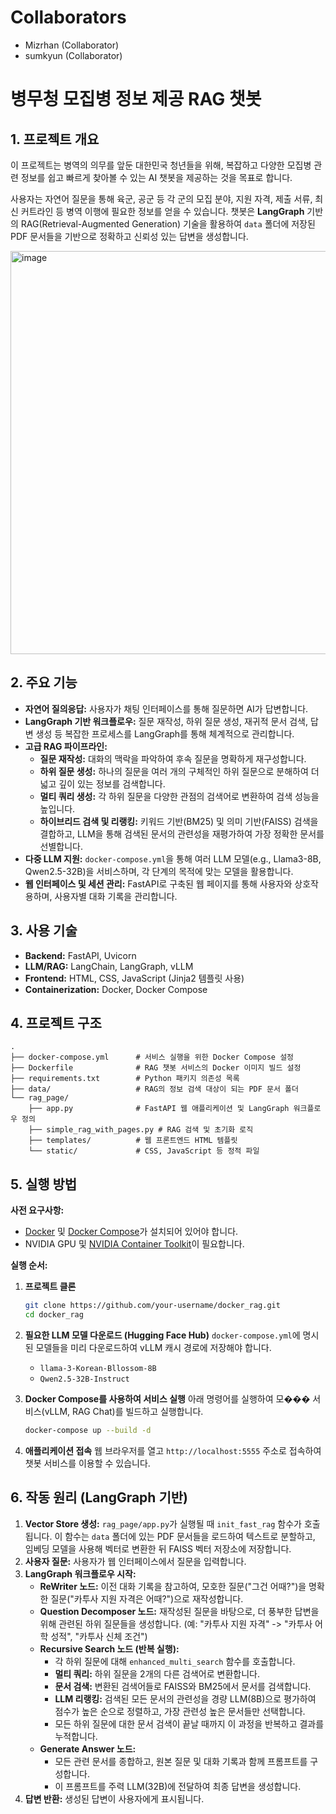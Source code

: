 # Collaborators

- Mizrhan (Collaborator)
- sumkyun (Collaborator)

# 병무청 모집병 정보 제공 RAG 챗봇

## 1. 프로젝트 개요

이 프로젝트는 병역의 의무를 앞둔 대한민국 청년들을 위해, 복잡하고 다양한 모집병 관련 정보를 쉽고 빠르게 찾아볼 수 있는 AI 챗봇을 제공하는 것을 목표로 합니다.

사용자는 자연어 질문을 통해 육군, 공군 등 각 군의 모집 분야, 지원 자격, 제출 서류, 최신 커트라인 등 병역 이행에 필요한 정보를 얻을 수 있습니다. 챗봇은 **LangGraph** 기반의 RAG(Retrieval-Augmented Generation) 기술을 활용하여 `data` 폴더에 저장된 PDF 문서들을 기반으로 정확하고 신뢰성 있는 답변을 생성합니다.

<img width="645" alt="image" src="https://github.com/user-attachments/assets/e494d6ea-451f-479c-91e4-544073e563e9" />


## 2. 주요 기능

- **자연어 질의응답:** 사용자가 채팅 인터페이스를 통해 질문하면 AI가 답변합니다.
- **LangGraph 기반 워크플로우:** 질문 재작성, 하위 질문 생성, 재귀적 문서 검색, 답변 생성 등 복잡한 프로세스를 LangGraph를 통해 체계적으로 관리합니다.
- **고급 RAG 파이프라인:**
    - **질문 재작성:** 대화의 맥락을 파악하여 후속 질문을 명확하게 재구성합니다.
    - **하위 질문 생성:** 하나의 질문을 여러 개의 구체적인 하위 질문으로 분해하여 더 넓고 깊이 있는 정보를 검색합니다.
    - **멀티 쿼리 생성:** 각 하위 질문을 다양한 관점의 검색어로 변환하여 검색 성능을 높입니다.
    - **하이브리드 검색 및 리랭킹:** 키워드 기반(BM25) 및 의미 기반(FAISS) 검색을 결합하고, LLM을 통해 검색된 문서의 관련성을 재평가하여 가장 정확한 문서를 선별합니다.
- **다중 LLM 지원:** `docker-compose.yml`을 통해 여러 LLM 모델(e.g., Llama3-8B, Qwen2.5-32B)을 서비스하며, 각 단계의 목적에 맞는 모델을 활용합니다.
- **웹 인터페이스 및 세션 관리:** FastAPI로 구축된 웹 페이지를 통해 사용자와 상호작용하며, 사용자별 대화 기록을 관리합니다.

## 3. 사용 기술

- **Backend:** FastAPI, Uvicorn
- **LLM/RAG:** LangChain, LangGraph, vLLM
- **Frontend:** HTML, CSS, JavaScript (Jinja2 템플릿 사용)
- **Containerization:** Docker, Docker Compose

## 4. 프로젝트 구조

```
.
├── docker-compose.yml      # 서비스 실행을 위한 Docker Compose 설정
├── Dockerfile              # RAG 챗봇 서비스의 Docker 이미지 빌드 설정
├── requirements.txt        # Python 패키지 의존성 목록
├── data/                   # RAG의 정보 검색 대상이 되는 PDF 문서 폴더
└── rag_page/
    ├── app.py              # FastAPI 웹 애플리케이션 및 LangGraph 워크플로우 정의
    ├── simple_rag_with_pages.py # RAG 검색 및 초기화 로직
    ├── templates/          # 웹 프론트엔드 HTML 템플릿
    └── static/             # CSS, JavaScript 등 정적 파일
```

## 5. 실행 방법

**사전 요구사항:**
- [Docker](https://www.docker.com/get-started) 및 [Docker Compose](https://docs.docker.com/compose/install/)가 설치되어 있어야 합니다.
- NVIDIA GPU 및 [NVIDIA Container Toolkit](https://docs.nvidia.com/datacenter/cloud-native/container-toolkit/latest/install-guide.html)이 필요합니다.

**실행 순서:**

1. **프로젝트 클론**
   ```bash
   git clone https://github.com/your-username/docker_rag.git
   cd docker_rag
   ```

2. **필요한 LLM 모델 다운로드 (Hugging Face Hub)**
   `docker-compose.yml`에 명시된 모델들을 미리 다운로드하여 vLLM 캐시 경로에 저장해야 합니다.
   - `llama-3-Korean-Bllossom-8B`
   - `Qwen2.5-32B-Instruct`

3. **Docker Compose를 사용하여 서비스 실행**
   아래 명령어를 실행하여 모��� 서비스(vLLM, RAG Chat)를 빌드하고 실행합니다.
   ```bash
   docker-compose up --build -d
   ```

4. **애플리케이션 접속**
   웹 브라우저를 열고 `http://localhost:5555` 주소로 접속하여 챗봇 서비스를 이용할 수 있습니다.

## 6. 작동 원리 (LangGraph 기반)

1.  **Vector Store 생성:** `rag_page/app.py`가 실행될 때 `init_fast_rag` 함수가 호출됩니다. 이 함수는 `data` 폴더에 있는 PDF 문서들을 로드하여 텍스트로 분할하고, 임베딩 모델을 사용해 벡터로 변환한 뒤 FAISS 벡터 저장소에 저장합니다.
2.  **사용자 질문:** 사용자가 웹 인터페이스에서 질문을 입력합니다.
3.  **LangGraph 워크플로우 시작:**
    - **ReWriter 노드:** 이전 대화 기록을 참고하여, 모호한 질문("그건 어때?")을 명확한 질문("카투사 지원 자격은 어때?")으로 재작성합니다.
    - **Question Decomposer 노드:** 재작성된 질문을 바탕으로, 더 풍부한 답변을 위해 관련된 하위 질문들을 생성합니다. (예: "카투사 지원 자격" -> "카투사 어학 성적", "카투사 신체 조건")
    - **Recursive Search 노드 (반복 실행):**
        - 각 하위 질문에 대해 `enhanced_multi_search` 함수를 호출합니다.
        - **멀티 쿼리:** 하위 질문을 2개의 다른 검색어로 변환합니다.
        - **문서 검색:** 변환된 검색어들로 FAISS와 BM25에서 문서를 검색합니다.
        - **LLM 리랭킹:** 검색된 모든 문서의 관련성을 경량 LLM(8B)으로 평가하여 점수가 높은 순으로 정렬하고, 가장 관련성 높은 문서들만 선택합니다.
        - 모든 하위 질문에 대한 문서 검색이 끝날 때까지 이 과정을 반복하고 결과를 누적합니다.
    - **Generate Answer 노드:**
        - 모든 관련 문서를 종합하고, 원본 질문 및 대화 기록과 함께 프롬프트를 구성합니다.
        - 이 프롬프트를 주력 LLM(32B)에 전달하여 최종 답변을 생성합니다.
4.  **답변 반환:** 생성된 답변이 사용자에게 표시됩니다.